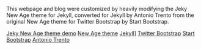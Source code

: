 This webpage and blog were customized by heavily modifying the Jeky New Age theme for Jekyll, converted for Jekyll by Antonio Trento from the original New Age theme for Twitter Bootstrap by Start Bootstrap.


[Jeky New Age theme demo](https://jekynewage.github.io)
[New Age theme](http://startbootstrap.com/template-overviews/new-age/)
[Jekyll](https://jekyllrb.com/)]
[Twitter Bootstrap](http://getbootstrap.com/)
[Start Bootstrap](http://startbootstrap.com/)
[Antonio Trento](https://it.linkedin.com/in/antoniotrento)
